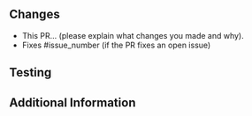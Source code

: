 ## Changes

- This PR... (please explain what changes you made and why).
- Fixes #issue_number (if the PR fixes an open issue)

## Testing

<!--
How can the reviewers verify this change? What tests did you add to verify your changes?
-->

## Additional Information

<!--
Any additional information that you think is important and relevant to this pull request.
-->
